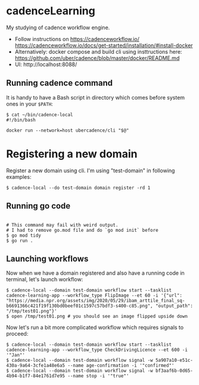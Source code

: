 # cadenceLearning
My studying of cadence workflow engine. 

- Follow instructions on https://cadenceworkflow.io/
  https://cadenceworkflow.io/docs/get-started/installation/#install-docker
- Alternatively: docker compose and build cli using insttructions here:
  https://github.com/uber/cadence/blob/master/docker/README.md
- UI: http://localhost:8088/


## Running cadence command

It is handy to have a Bash script in directory which comes before system ones in your `$PATH`:
```
$ cat ~/bin/cadence-local
#!/bin/bash

docker run --network=host ubercadence/cli "$@"
```

# Registering a new domain

Register a new domain using cli. I'm using "test-domain" in following examples:
```
$ cadence-local --do test-domain domain register -rd 1
```

## Running go code
```

# This command may fail with weird output.
# I had to remove go.mod file and do `go mod init` before 
$ go mod tidy
$ go run .
```

## Launching workflows
Now when we have a domain registered and also have a running code in terminal, let's launch workflow: 
```
$ cadence-local --domain test-domain workflow start --tasklist cadence-learning-app --workflow_type FlipImage --et 60 -i '{"url": "https://media.npr.org/assets/img/2020/05/29/ibam_arttile_final_sq-b6691366c421f19f130bd0beef01c1597c57bdf3-s400-c85.png", "output_path": "/tmp/test01.png"}'
$ open /tmp/test01.png # you should see an image flipped upside down
```

Now let's run a bit more complicated workflow which requires signals to proceed: 
```
$ cadence-local --domain test-domain workflow start --tasklist cadence-learning-app --workflow_type CheckDrivingLicence --et 600 -i '"Jan"'
$ cadence-local --domain test-domain workflow signal -w 5a907a10-e51c-430a-9a64-3cfe1a48e6a5 --name age-confirmation -i '"confirmed"'
$ cadence-local --domain test-domain workflow signal -w bf3aaf6b-0d65-4b94-b1f7-84e1761d7e95 --name stop -i '"true"'
```